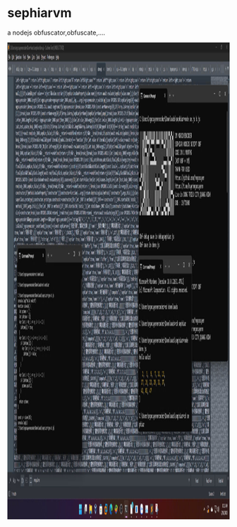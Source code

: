 # sephiarvm
a nodejs obfuscator,obfuscate,....
<p align="center">
  <img src="https://raw.githubusercontent.com/hngocuyen/sephiarvm/main/example.png" width="1920" height="1080">
</p>
